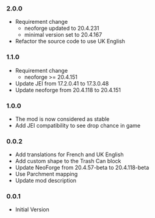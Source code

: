 ### 2.0.0
- Requirement change
  - neoforge updated to 20.4.231
  - minimal version set to 20.4.167
- Refactor the source code to use UK English

### 1.1.0

- Requirement change
  - neoforge >= 20.4.151
- Update JEI from 17.2.0.41 to 17.3.0.48
- Update neoforge from 20.4.118 to 20.4.151

### 1.0.0

- The mod is now considered as stable
- Add JEI compatibility to see drop chance in game

### 0.0.2

- Add translations for French and UK English
- Add custom shape to the Trash Can block
- Update NeoForge from 20.4.57-beta to 20.4.118-beta
- Use Parchment mapping
- Update mod description

### 0.0.1

- Initial Version